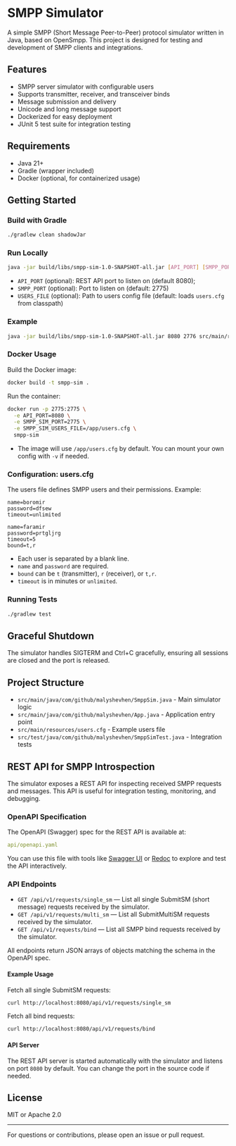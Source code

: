 # SMPP Simulator

A simple SMPP (Short Message Peer-to-Peer) protocol simulator written in Java, based on OpenSmpp. This project is designed for testing and development of SMPP clients and integrations.

## Features

- SMPP server simulator with configurable users
- Supports transmitter, receiver, and transceiver binds
- Message submission and delivery
- Unicode and long message support
- Dockerized for easy deployment
- JUnit 5 test suite for integration testing

## Requirements

- Java 21+
- Gradle (wrapper included)
- Docker (optional, for containerized usage)

## Getting Started

### Build with Gradle

```sh
./gradlew clean shadowJar
```

### Run Locally

```sh
java -jar build/libs/smpp-sim-1.0-SNAPSHOT-all.jar [API_PORT] [SMPP_PORT] [USERS_FILE]
```

- `API_PORT` (optional): REST API port to listen on (default 8080);
- `SMPP_PORT` (optional): Port to listen on (default: 2775)
- `USERS_FILE` (optional): Path to users config file (default: loads `users.cfg` from classpath)

### Example

```sh
java -jar build/libs/smpp-sim-1.0-SNAPSHOT-all.jar 8080 2776 src/main/resources/users.cfg
```

### Docker Usage

Build the Docker image:

```sh
docker build -t smpp-sim .
```

Run the container:

```sh
docker run -p 2775:2775 \
  -e API_PORT=8080 \
  -e SMPP_SIM_PORT=2775 \
  -e SMPP_SIM_USERS_FILE=/app/users.cfg \
  smpp-sim
```

- The image will use `/app/users.cfg` by default. You can mount your own config with `-v` if needed.

### Configuration: users.cfg

The users file defines SMPP users and their permissions. Example:

```config
name=boromir
password=dfsew
timeout=unlimited

name=faramir
password=prtgljrg
timeout=5
bound=t,r
```

- Each user is separated by a blank line.
- `name` and `password` are required.
- `bound` can be `t` (transmitter), `r` (receiver), or `t,r`.
- `timeout` is in minutes or `unlimited`.

### Running Tests

```sh
./gradlew test
```

## Graceful Shutdown

The simulator handles SIGTERM and Ctrl+C gracefully, ensuring all sessions are closed and the port is released.

## Project Structure

- `src/main/java/com/github/malyshevhen/SmppSim.java` - Main simulator logic
- `src/main/java/com/github/malyshevhen/App.java` - Application entry point
- `src/main/resources/users.cfg` - Example users file
- `src/test/java/com/github/malyshevhen/SmppSimTest.java` - Integration tests

## REST API for SMPP Introspection

The simulator exposes a REST API for inspecting received SMPP requests and messages. This API is useful for integration testing, monitoring, and debugging.

### OpenAPI Specification

The OpenAPI (Swagger) spec for the REST API is available at:

```yaml
api/openapi.yaml
```

You can use this file with tools like [Swagger UI](https://swagger.io/tools/swagger-ui/) or [Redoc](https://redocly.com/) to explore and test the API interactively.

### API Endpoints

- `GET /api/v1/requests/single_sm` — List all single SubmitSM (short message) requests received by the simulator.
- `GET /api/v1/requests/multi_sm` — List all SubmitMultiSM requests received by the simulator.
- `GET /api/v1/requests/bind` — List all SMPP bind requests received by the simulator.

All endpoints return JSON arrays of objects matching the schema in the OpenAPI spec.

#### Example Usage

Fetch all single SubmitSM requests:

```sh
curl http://localhost:8080/api/v1/requests/single_sm
```

Fetch all bind requests:

```sh
curl http://localhost:8080/api/v1/requests/bind
```

#### API Server

The REST API server is started automatically with the simulator and listens on port `8080` by default. You can change the port in the source code if needed.

## License

MIT or Apache 2.0

---

For questions or contributions, please open an issue or pull request.
